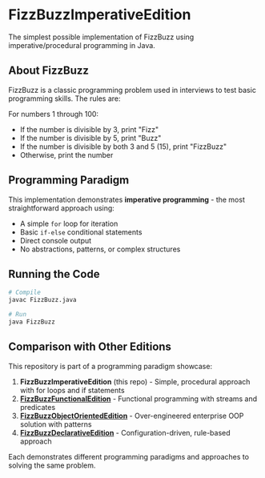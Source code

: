 # FizzBuzzImperativeEdition

The simplest possible implementation of FizzBuzz using imperative/procedural programming in Java.

## About FizzBuzz

FizzBuzz is a classic programming problem used in interviews to test basic programming skills. The rules are:

For numbers 1 through 100:
* If the number is divisible by 3, print "Fizz"
* If the number is divisible by 5, print "Buzz" 
* If the number is divisible by both 3 and 5 (15), print "FizzBuzz"
* Otherwise, print the number

## Programming Paradigm

This implementation demonstrates **imperative programming** - the most straightforward approach using:
- A simple `for` loop for iteration
- Basic `if-else` conditional statements
- Direct console output
- No abstractions, patterns, or complex structures

## Running the Code

```bash
# Compile
javac FizzBuzz.java

# Run
java FizzBuzz
```

## Comparison with Other Editions

This repository is part of a programming paradigm showcase:

1. **FizzBuzzImperativeEdition** (this repo) - Simple, procedural approach with for loops and if statements
2. **[FizzBuzzFunctionalEdition](../FizzBuzzFunctionalEdition)** - Functional programming with streams and predicates
3. **[FizzBuzzObjectOrientedEdition](../FizzBuzzObjectOrientedEdition)** - Over-engineered enterprise OOP solution with patterns
4. **[FizzBuzzDeclarativeEdition](../FizzBuzzDeclarativeEdition)** - Configuration-driven, rule-based approach

Each demonstrates different programming paradigms and approaches to solving the same problem.